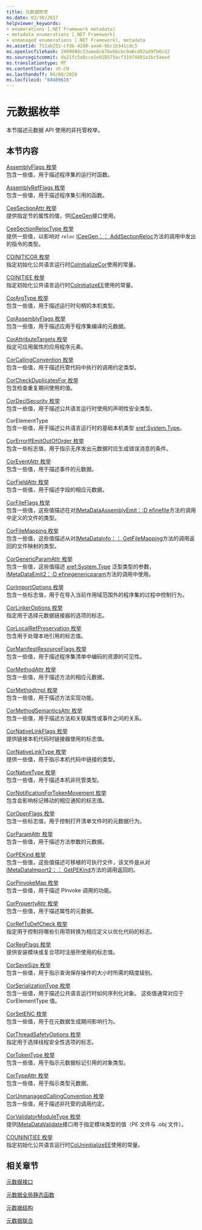 ```yaml
---
title: 元数据枚举
ms.date: 03/30/2017
helpviewer_keywords:
- enumerations [.NET Framework metadata]
- metadata enumerations [.NET Framework]
- unmanaged enumerations [.NET Framework], metadata
ms.assetid: 711ab251-cfdb-4280-aaa6-9bc1b341cdc3
ms.openlocfilehash: 2409998c53aee8cb76e66cbc9a6cd92ad9fb6cd2
ms.sourcegitcommit: da21fc5a8cce1e028575acf31974681a1bc5aeed
ms.translationtype: MT
ms.contentlocale: zh-CN
ms.lasthandoff: 06/08/2020
ms.locfileid: "84489616"
---
```

# <a name="metadata-enumerations"></a>元数据枚举
本节描述元数据 API 使用的非托管枚举。  
  
## <a name="in-this-section"></a>本节内容  
 [AssemblyFlags 枚举](assemblyflags-enumeration.md)  
 包含一些值，用于描述程序集的运行时函数。  
  
 [AssemblyRefFlags 枚举](assemblyrefflags-enumeration.md)  
 包含一些值，用于描述程序集引用的函数。  
  
 [CeeSectionAttr 枚举](ceesectionattr-enumeration.md)  
 提供指定节的属性的值，供[ICeeGen](iceegen-interface.md)接口使用。  
  
 [CeeSectionRelocType 枚举](ceesectionreloctype-enumeration.md)  
 提供一些值，以影响对 `reloc` [ICeeGen：： AddSectionReloc](iceegen-addsectionreloc-method.md)方法的调用中发出的指令的类型。  
  
 [COINITICOR 枚举](coiniticor-enumeration.md)  
 指定初始化公共语言运行时[CoInitializeCor](../hosting/coinitializecor-function.md)使用的常量。  
  
 [COINITIEE 枚举](coinitiee-enumeration.md)  
 指定初始化公共语言运行时[CoInitializeEE](../hosting/coinitializeee-function.md)使用的常量。  
  
 [CorArgType 枚举](corargtype-enumeration.md)  
 包含一些值，用于描述运行时句柄的本机类型。  
  
 [CorAssemblyFlags 枚举](corassemblyflags-enumeration.md)  
 包含一些值，用于描述应用于程序集编译的元数据。  
  
 [CorAttributeTargets 枚举](corattributetargets-enumeration.md)  
 指定可应用属性的应用程序元素。  
  
 [CorCallingConvention 枚举](corcallingconvention-enumeration.md)  
 包含一些值，用于描述托管代码中执行的调用约定类型。  
  
 [CorCheckDuplicatesFor 枚举](corcheckduplicatesfor-enumeration.md)  
 包含检查重复期间使用的值。  
  
 [CorDeclSecurity 枚举](cordeclsecurity-enumeration.md)  
 包含一些值，用于描述公共语言运行时使用的声明性安全类型。  
  
 CorElementType  
 包含一些值，用于描述公共语言运行时的基础本机类型 <xref:System.Type>。  
  
 [CorErrorIfEmitOutOfOrder 枚举](corerrorifemitoutoforder-enumeration.md)  
 包含一些标志值，用于指示无序发出元数据时应生成错误消息的条件。  
  
 [CorEventAttr 枚举](coreventattr-enumeration.md)  
 包含一些值，用于描述事件的元数据。  
  
 [CorFieldAttr 枚举](corfieldattr-enumeration.md)  
 包含一些值，用于描述字段的相应元数据。  
  
 [CorFileFlags 枚举](corfileflags-enumeration.md)  
 包含一些值，这些值描述在对[IMetaDataAssemblyEmit：:D efinefile](imetadataassemblyemit-definefile-method.md)方法的调用中定义的文件的类型。  
  
 [CorFileMapping 枚举](corfilemapping-enumeration.md)  
 包含一些值，这些值描述从对[IMetaDataInfo：： GetFileMapping](imetadatainfo-getfilemapping-method.md)方法的调用返回的文件映射的类型。  
  
 [CorGenericParamAttr 枚举](corgenericparamattr-enumeration.md)  
 包含一些值，这些值描述 <xref:System.Type> 泛型类型的参数， [IMetaDataEmit2：:D efinegenericparam](imetadataemit2-definegenericparam-method.md)方法的调用中使用。  
  
 [CorImportOptions 枚举](corimportoptions-enumeration.md)  
 包含一些标志值，用于在导入当前作用域范围外的程序集的过程中控制行为。  
  
 [CorLinkerOptions 枚举](corlinkeroptions-enumeration.md)  
 指定用于选择元数据链接器的选项的标志。  
  
 [CorLocalRefPreservation 枚举](corlocalrefpreservation-enumeration.md)  
 包含用于处理本地引用的标志值。  
  
 [CorManifestResourceFlags 枚举](cormanifestresourceflags-enumeration.md)  
 包含一些值，用于描述程序集清单中编码的资源的可见性。  
  
 [CorMethodAttr 枚举](cormethodattr-enumeration.md)  
 包含一些值，用于描述方法的相应元数据。  
  
 [CorMethodImpl 枚举](cormethodimpl-enumeration.md)  
 包含一些值，用于描述方法实现功能。  
  
 [CorMethodSemanticsAttr 枚举](cormethodsemanticsattr-enumeration.md)  
 包含一些值，用于描述方法和关联属性或事件之间的关系。  
  
 [CorNativeLinkFlags 枚举](cornativelinkflags-enumeration.md)  
 提供链接本机代码时链接器使用的标志值。  
  
 [CorNativeLinkType 枚举](cornativelinktype-enumeration.md)  
 提供一些值，用于指示本机代码中链接的类型。  
  
 [CorNativeType 枚举](cornativetype-enumeration.md)  
 包含一些值，用于描述本机非托管类型。  
  
 [CorNotificationForTokenMovement 枚举](cornotificationfortokenmovement-enumeration.md)  
 包含会影响标记移动的相应通知的标志值。  
  
 [CorOpenFlags 枚举](coropenflags-enumeration.md)  
 包含一些标志值，用于控制打开清单文件时的元数据行为。  
  
 [CorParamAttr 枚举](corparamattr-enumeration.md)  
 包含一些值，用于描述方法参数的元数据。  
  
 [CorPEKind 枚举](corpekind-enumeration.md)  
 包含一些值，这些值描述可移植的可执行文件，该文件是从对[IMetaDataImport2：： GetPEKind](imetadataimport2-getpekind-method.md)方法的调用返回的。  
  
 [CorPinvokeMap 枚举](corpinvokemap-enumeration.md)  
 包含一些值，用于描述 PInvoke 调用的功能。  
  
 [CorPropertyAttr 枚举](corpropertyattr-enumeration.md)  
 包含一些值，用于描述属性的元数据。  
  
 [CorRefToDefCheck 枚举](correftodefcheck-enumeration.md)  
 指定用于控制将哪些引用项转换为相应定义以优化代码的标志。  
  
 [CorRegFlags 枚举](corregflags-enumeration.md)  
 提供安装模块或复合项时注册所使用的标志值。  
  
 [CorSaveSize 枚举](corsavesize-enumeration.md)  
 包含一些值，用于指示查询保存操作的大小时所需的精度级别。  
  
 [CorSerializationType 枚举](corserializationtype-enumeration.md)  
 包含一些值，用于描述公共语言运行时如何序列化对象。 这些值通常对应于 CorElementType 值。  
  
 [CorSetENC 枚举](corsetenc-enumeration.md)  
 包含一些值，用于在元数据生成期间影响行为。  
  
 [CorThreadSafetyOptions 枚举](corthreadsafetyoptions-enumeration.md)  
 指定用于选择线程安全性选项的标志。  
  
 [CorTokenType 枚举](cortokentype-enumeration.md)  
 包含一些值，用于指示元数据标记引用的对象类型。  
  
 [CorTypeAttr 枚举](cortypeattr-enumeration.md)  
 包含一些值，用于指示类型元数据。  
  
 [CorUnmanagedCallingConvention 枚举](corunmanagedcallingconvention-enumeration.md)  
 包含一些值，用于描述非托管的调用约定。  
  
 [CorValidatorModuleType 枚举](corvalidatormoduletype-enumeration.md)  
 提供[IMetaDataValidate](imetadatavalidate-interface.md)接口用于指定模块类型的值（PE 文件与 .obj 文件）。  
  
 [COUNINITIEE 枚举](couninitiee-enumeration.md)  
 指定初始化公共语言运行时[CoUninitializeEE](../hosting/couninitializeee-function.md)使用的常量。  
  
## <a name="related-sections"></a>相关章节  
 [元数据接口](metadata-interfaces.md)  
  
 [元数据全局静态函数](metadata-global-static-functions.md)  
  
 [元数据结构](metadata-structures.md)  
  
 [元数据联合](metadata-unions.md)
